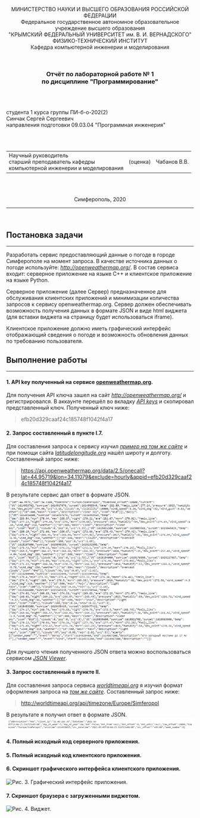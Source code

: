 <p align="center">МИНИСТЕРСТВО НАУКИ  И ВЫСШЕГО ОБРАЗОВАНИЯ РОССИЙСКОЙ ФЕДЕРАЦИИ<br>
Федеральное государственное автономное образовательное учреждение высшего образования<br>
"КРЫМСКИЙ ФЕДЕРАЛЬНЫЙ УНИВЕРСИТЕТ им. В. И. ВЕРНАДСКОГО"<br>
ФИЗИКО-ТЕХНИЧЕСКИЙ ИНСТИТУТ<br>
Кафедра компьютерной инженерии и моделирования</p>
<br>
<h3 align="center">Отчёт по лабораторной работе № 1<br> по дисциплине "Программирование"</h3>
<br><br>
<p>студента 1 курса группы ПИ-б-о-202(2)<br>
Синчак Сергей Сергеевич<br>
направления подготовки 09.03.04 "Программная инженерия"</p>
<br><br>
<table>
<tr><td>Научный руководитель<br> старший преподаватель кафедры<br> компьютерной инженерии и моделирования</td>
<td>(оценка)</td>
<td>Чабанов В.В.</td>
</tr>
</table>
<br><br>
<p align="center">Симферополь, 2020</p>
<hr>
<br>

## Постановка задачи
---

Разработать сервис предоставляющий данные о погоде в городе Симферополе на момент запроса.  В качестве источника данных о погоде используйте: *http://openweathermap.org/*. В состав сервиса входит: серверное приложение на языке С++ и клиентское приложение на языке Python.

Серверное приложение (далее Сервер) предназначенное для обслуживания клиентских приложений и минимизации количества запросов к сервису openweathermap.org. Сервер должен обеспечивать возможность получения данных в формате JSON и виде html виджета (для вставки виджета на страницу будет использоваться iframe).

Клиентское приложение должно иметь графический интерфейс отображающий сведения о погоде и возможность обновления данных по требованию пользователя.

## Выполнение работы
---
#### 1. API key полученный на сервисе [openweathermap.org](http://openweathermap.org/).

Для получения API ключа зашел на сайт *http://openweathermap.org/* и регистрировался. В аккаунте перешёл во вкладку [*API keys*](https://home.openweathermap.org/api_keys) и скопировал представленный ключ. Полученный ключ ниже:
>efb20d329caaf24c185748f1042f4a17

#### 2. Запрос составленный в пункте I.7.
Для составления запроса к сервису изучил [*пример на том же сайте*](https://openweathermap.org/api/one-call-api#current) и при помощи сайта [*latitudelongitude.org*](https://latitudelongitude.org) нашёл широту и долготу. Составленный запрос ниже:
>https://api.openweathermap.org/data/2.5/onecall?lat=44.95719&lon=34.11079&exclude=hourly&appid=efb20d329caaf24c185748f1042f4a17

В результате сервис дал ответ в формате JSON.
![*Рис.1. Ответ сервиса OpenWeatherMap*](./Pic/Pic1.png)

Для лучшего чтения полученного JSON ответа можно воспользоваться сервисом [*JSON Viewer*](https://codebeautify.org/jsonviewer).

#### 3. Запрос составленный в пункте II.
Для составления запроса сервиса [*worldtimeapi.org*](http://worldtimeapi.org) я изучил формат оформления запроса на [*том же сайте*](http://worldtimeapi.org/pages/schema). Составленный запрос ниже:
>http://worldtimeapi.org/api/timezone/Europe/Simferopol

В результате я получил ответ в формате JSON.
![*Рис.2. Ответ сервиса WorldTimeAPI.*](Pic/Pic2.png)

#### 4. Полный исходный код серверного приложения.
#### 5. Полный исходный код клиентского приложения.
#### 6. Скриншот графического интерфейса клиентского приложения.
![*Рис. 3. Графический интерфейс приложения.*](./Pic/Pic3.png)
#### 7. Скриншот браузера с загруженными виджетом.
![*Рис. 4. Виджет.*](./Pic/Pic4.png)

